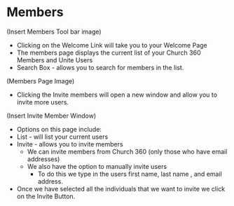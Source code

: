 # Members

(Insert Members Tool bar image)

  * Clicking on the Welcome Link will take you to your Welcome Page
  * The members page displays the current list of your Church 360 Members and Unite Users
  * Search Box - allows you to search for members in the list.

(Members Page Image)

  * Clicking the Invite members will open a new window and allow you to invite more users.

(Insert Invite Member Window)

 * Options on this page include:
  * List - will list your current users
  * Invite - allows you to invite members
     * We can invite members from Church 360 (only those who have email addresses)
     * We also have the option to manually invite users
         * To do this we type in the users first name, last name , and email address.
 * Once we have selected all the individuals that we want to invite we click on the Invite Button.